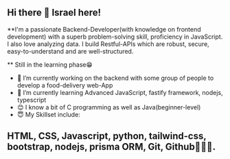 ## Hi there 👋 Israel here!
**I'm a passionate Backend-Developer(with knowledge on frontend development) with a superb problem-solving skill, proficiency in JavaScript. I also love analyzing data. I build Restful-APIs which are robust, secure, easy-to-understand and are well-structured. 

** Still in the learning phase😁


- 🔭 I’m currently working on the backend with some group of people to develop a food-delivery web-App
- 🌱 I’m currently learning Advanced JavaScript, fastify framework, nodejs, typescript
- 😊 I know a bit of C programming as well as Java(beginner-level)
- 😇 My Skillset include:
## HTML, CSS, Javascript, python, tailwind-css, bootstrap, nodejs, prisma ORM, Git, Github🧑🏾‍💻.






